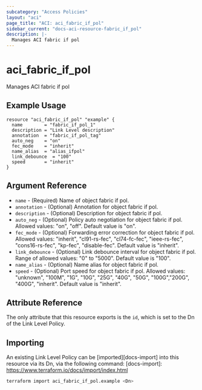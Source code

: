 ```yaml
---
subcategory: "Access Policies"
layout: "aci"
page_title: "ACI: aci_fabric_if_pol"
sidebar_current: "docs-aci-resource-fabric_if_pol"
description: |-
  Manages ACI fabric if pol
---
```


# aci_fabric_if_pol #

Manages ACI fabric if pol

## Example Usage ##

```hcl
resource "aci_fabric_if_pol" "example" {
  name        = "fabric_if_pol_1"
  description = "Link Level description"
  annotation  = "fabric_if_pol_tag"
  auto_neg    = "on"
  fec_mode    = "inherit"
  name_alias  = "alias_ifpol"
  link_debounce  = "100"
  speed       = "inherit"
}
```

## Argument Reference ##

* `name` - (Required) Name of object fabric if pol.
* `annotation` - (Optional) Annotation for object fabric if pol.
* `description` - (Optional) Description for object fabric if pol.
* `auto_neg` - (Optional) Policy auto negotiation for object fabric if pol. Allowed values: "on", "off". Default value is "on".
* `fec_mode` - (Optional) Forwarding error correction for object fabric if pol. Allowed values: "inherit", "cl91-rs-fec", "cl74-fc-fec", "ieee-rs-fec", "cons16-rs-fec", "kp-fec", "disable-fec". Default value is "inherit".
* `link_debounce` - (Optional) Link debounce interval for object fabric if pol. Range of allowed values: "0" to "5000". Default value is "100".
* `name_alias` - (Optional) Name alias for object fabric if pol.
* `speed` - (Optional) Port speed for object fabric if pol. Allowed values: "unknown", "100M", "1G", "10G", "25G", "40G", "50G", "100G","200G", "400G", "inherit". Default value is "inherit".

## Attribute Reference ##

The only attribute that this resource exports is the `id`, which is set to the Dn of the Link Level Policy.

## Importing ##

An existing Link Level Policy can be [imported][docs-import] into this resource via its Dn, via the following command:
[docs-import]: <https://www.terraform.io/docs/import/index.html>

```bash
terraform import aci_fabric_if_pol.example <Dn>
```
